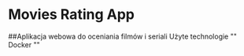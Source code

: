 # Movies Rating App
##Aplikacja webowa do oceniania filmów i seriali
Użyte technologie
""
Docker
""
